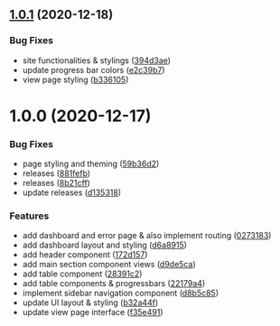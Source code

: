 ## [1.0.1](https://github.com/TonyOuma/analyticsplatform/compare/v1.0.0...v1.0.1) (2020-12-18)


### Bug Fixes

* site functionalities & stylings ([394d3ae](https://github.com/TonyOuma/analyticsplatform/commit/394d3ae1b5e77fc623ac2ab59a26b3720e10ce8b))
* update progress bar colors ([e2c39b7](https://github.com/TonyOuma/analyticsplatform/commit/e2c39b732ad8a9bd8cde0674df55ecbceff56347))
* view page styling ([b336105](https://github.com/TonyOuma/analyticsplatform/commit/b336105195a04d1365521021039c509d8fde354a))

# 1.0.0 (2020-12-17)


### Bug Fixes

* page styling and theming ([59b36d2](https://github.com/TonyOuma/analyticsplatform/commit/59b36d2a20fbb1db8be102566e7d11d31b17007d))
* releases ([881fefb](https://github.com/TonyOuma/analyticsplatform/commit/881fefbd919308cea0794e3f3bab4b371c3d09f8))
* releases ([8b21cff](https://github.com/TonyOuma/analyticsplatform/commit/8b21cff4408773c0724a1b5bd891175c4c9c023f))
* update releases ([d135318](https://github.com/TonyOuma/analyticsplatform/commit/d1353182f7814e0f30be9c0b7c7243cf6ed2dcdc))


### Features

* add dashboard and error page & also implement routing ([0273183](https://github.com/TonyOuma/analyticsplatform/commit/027318391f773e9f9608744938882c699a30ec1f))
* add dashboard layout and styling ([d6a8915](https://github.com/TonyOuma/analyticsplatform/commit/d6a89157a4ff5f28fd3b69403db3445a0039e572))
* add header component ([172d157](https://github.com/TonyOuma/analyticsplatform/commit/172d1574efed396df6258fbe908319df38d605f0))
* add main section component views ([d9de5ca](https://github.com/TonyOuma/analyticsplatform/commit/d9de5cac00ba0a91f469ede23a022db87428623c))
* add table component ([28391c2](https://github.com/TonyOuma/analyticsplatform/commit/28391c2e01bb915e70f4e5a95d7fd289e4c8fb5a))
* add table components & progressbars ([22179a4](https://github.com/TonyOuma/analyticsplatform/commit/22179a4032a53ecca49f25ecfab53ed1d89cb37a))
* implement sidebar navigation component ([d8b5c85](https://github.com/TonyOuma/analyticsplatform/commit/d8b5c858000771f8851572fdef4175b7cb9598aa))
* update UI layout & styling ([b32a44f](https://github.com/TonyOuma/analyticsplatform/commit/b32a44f9ad1d89a842dfccd74f091f66d96ef1d7))
* update view page interface ([f35e491](https://github.com/TonyOuma/analyticsplatform/commit/f35e491a0ea4857f575156650100badd556e948f))
